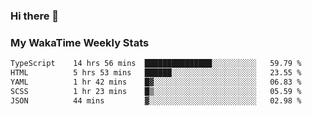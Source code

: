 ### Hi there 👋

<!--
**royschrauwen/royschrauwen** is a ✨ _special_ ✨ repository because its `README.md` (this file) appears on your GitHub profile.

Here are some ideas to get you started:

- 🔭 I’m currently working on ...
- 🌱 I’m currently learning ...
- 👯 I’m looking to collaborate on ...
- 🤔 I’m looking for help with ...
- 💬 Ask me about ...
- 📫 How to reach me: ...
- 😄 Pronouns: ...
- ⚡ Fun fact: ...
-->


### My WakaTime Weekly Stats
<!--START_SECTION:waka-->

```txt
TypeScript    14 hrs 56 mins  ███████████████░░░░░░░░░░   59.79 %
HTML          5 hrs 53 mins   ██████░░░░░░░░░░░░░░░░░░░   23.55 %
YAML          1 hr 42 mins    █▓░░░░░░░░░░░░░░░░░░░░░░░   06.83 %
SCSS          1 hr 23 mins    █▒░░░░░░░░░░░░░░░░░░░░░░░   05.59 %
JSON          44 mins         ▓░░░░░░░░░░░░░░░░░░░░░░░░   02.98 %
```

<!--END_SECTION:waka-->
